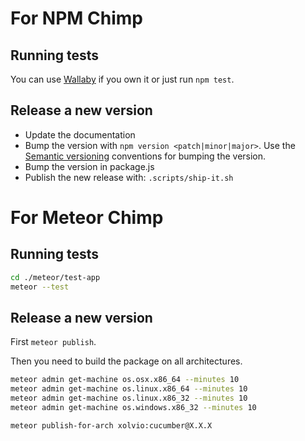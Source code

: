 # For NPM Chimp

## Running tests

You can use [Wallaby](http://wallabyjs.com/) if you own it or just run `npm test`.

## Release a new version

* Update the documentation
* Bump the version with `npm version <patch|minor|major>`.
  Use the [Semantic versioning](http://semver.org/) conventions for bumping the version.
* Bump the version in package.js  
* Publish the new release with: `.scripts/ship-it.sh`

# For Meteor Chimp

## Running tests

```sh
cd ./meteor/test-app
meteor --test
```

## Release a new version

First `meteor publish`.

Then you need to build the package on all architectures.

```sh
meteor admin get-machine os.osx.x86_64 --minutes 10
meteor admin get-machine os.linux.x86_64 --minutes 10
meteor admin get-machine os.linux.x86_32 --minutes 10
meteor admin get-machine os.windows.x86_32 --minutes 10
```

```sh
meteor publish-for-arch xolvio:cucumber@X.X.X
```
